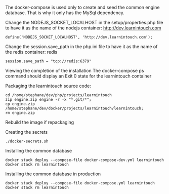 The docker-compose is used only to create and seed the common engine database. That is why it only has the MySql dependency.

Change the NODEJS_SOCKET_LOCALHOST in the setup/properties.php file to have it as the name of the nodejs container: http://dev.learnintouch.com
```
define('NODEJS_SOCKET_LOCALHOST', 'http://dev.learnintouch.com');
```

Change the session.save_path in the php.ini file to have it as the name of the redis container: redis
```
session.save_path = "tcp://redis:6379"
```

Viewing the completion of the installation
The docker-compose ps command should display an Exit 0 state for the learnintouch container

Packaging the learnintouch source code:
```
cd /home/stephane/dev/php/projects/learnintouch
zip engine.zip engine -r -x "*.git/*";
cp engine.zip /home/stephane/dev/docker/projects/learnintouch/learnintouch;
rm engine.zip
```
Rebuild the image if repackaging

Creating the secrets
```
./docker-secrets.sh
```

Installing the common database
```
docker stack deploy --compose-file docker-compose-dev.yml learnintouch
docker stack rm learnintouch
```

Installing the common database in production
```
docker stack deploy --compose-file docker-compose.yml learnintouch
docker stack rm learnintouch
```

